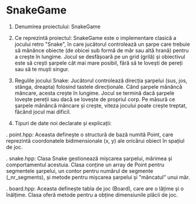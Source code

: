 # SnakeGame

1. Denumirea proiectului:
SnakeGame

2. Ce reprezintă proiectul:
SnakeGame este o implementare clasică a jocului retro "Snake", în care jucătorul controlează un șarpe care trebuie să mănânce obiecte (de obicei sub formă de măr sau altă hrană) pentru a crește în lungime. Jocul se desfășoară pe un grid (grilă) și obiectivul este să crești șarpele cât mai mare posibil, fără să te lovești de pereți sau să te muști singur.

3. Regulile jocului Snake:
Jucătorul controlează direcția șarpelui (sus, jos, stânga, dreapta) folosind tastele direcționale.
Când șarpele mănâncă mâncare, acesta crește în lungime.
Jocul se termină dacă șarpele lovește pereții sau dacă se lovește de propriul corp.
Pe măsură ce șarpele mănâncă mâncare și crește, viteza jocului poate crește treptat, făcând jocul mai dificil.

4. Tipuri de date noi declarate și explicații:

. point.hpp:
Aceasta definește o structură de bază numită Point, care reprezintă coordonatele bidimensionale (x, y) ale oricărui obiect în spațiul de joc.

. snake.hpp:
Clasa Snake gestionează mișcarea șarpelui, mărimea și comportamentul acestuia. Clasa conține un array de Point pentru segmentele șarpelui, un contor pentru numărul de segmente (_nr_segments), și metode pentru mișcarea șarpelui și "mâncatul" unui măr.

. board.hpp:
Aceasta definește tabla de joc (Board), care are o lățime și o înălțime. Clasa oferă metode pentru a obține dimensiunile plăcii de joc.


